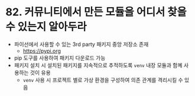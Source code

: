 # 82. 커뮤니티에서 만든 모듈을 어디서 찾을 수 있는지 알아두라

- 파이선에서 사용할 수 있는 3rd party 패키지 중앙 저장소 존재
    - https://pypi.org
- pip 도구를 사용하여 패키지 다운로드 가능
- 패키지 설치 시 설치된 패키지를 지속적으로 추적하도록 `venv` 내장 모듈과 함꼐 사용하는 것이 유용
    - `venv` 사용 시 프로젝트 별로 가상 환경을 구성하여 의존 관계를 격리시킬 수 있음